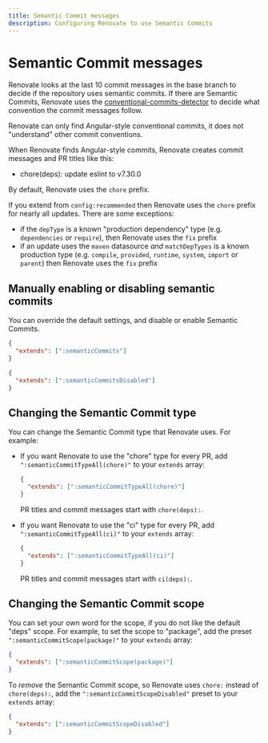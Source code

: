 ```yaml
---
title: Semantic Commit messages
description: Configuring Renovate to use Semantic Commits
---
```


# Semantic Commit messages

Renovate looks at the last 10 commit messages in the base branch to decide if the repository uses semantic commits.
If there are Semantic Commits, Renovate uses the [conventional-commits-detector](https://github.com/conventional-changelog/conventional-commits-detector) to decide what convention the commit messages follow.

Renovate can only find Angular-style conventional commits, it does not "understand" other commit conventions.

When Renovate finds Angular-style commits, Renovate creates commit messages and PR titles like this:

- chore(deps): update eslint to v7.30.0

By default, Renovate uses the `chore` prefix.

If you extend from `config:recommended` then Renovate uses the `chore` prefix for nearly all updates.
There are some exceptions:

- if the `depType` is a known "production dependency" type (e.g. `dependencies` or `require`), then Renovate uses the `fix` prefix
- if an update uses the `maven` datasource _and_ `matchDepTypes` is a known production type (e.g. `compile`, `provided`, `runtime`, `system`, `import` or `parent`) then Renovate uses the `fix` prefix

## Manually enabling or disabling semantic commits

You can override the default settings, and disable or enable Semantic Commits.

```json title="If you want Renovate to use Semantic Commits"
{
  "extends": [":semanticCommits"]
}
```

```json title="If you want Renovate to stop using Semantic Commits"
{
  "extends": [":semanticCommitsDisabled"]
}
```

## Changing the Semantic Commit type

You can change the Semantic Commit type that Renovate uses.
For example:

- If you want Renovate to use the "chore" type for every PR, add `":semanticCommitTypeAll(chore)"` to your `extends` array:

  ```json
  {
    "extends": [":semanticCommitTypeAll(chore)"]
  }
  ```

  PR titles and commit messages start with `chore(deps):`.

- If you want Renovate to use the "ci" type for every PR, add `":semanticCommitTypeAll(ci)"` to your `extends` array:

  ```json
  {
    "extends": [":semanticCommitTypeAll(ci)"]
  }
  ```

  PR titles and commit messages start with `ci(deps):`.

## Changing the Semantic Commit scope

You can set your own word for the scope, if you do not like the default "deps" scope.
For example, to set the scope to "package", add the preset `":semanticCommitScope(package)"` to your `extends` array:

```json
{
  "extends": [":semanticCommitScope(package)"]
}
```

To _remove_ the Semantic Commit scope, so Renovate uses `chore:` instead of `chore(deps):`, add the `":semanticCommitScopeDisabled"` preset to your `extends` array:

```json
{
  "extends": [":semanticCommitScopeDisabled"]
}
```
